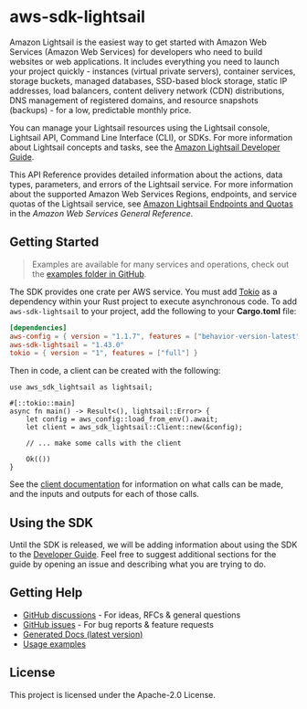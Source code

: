 # aws-sdk-lightsail

Amazon Lightsail is the easiest way to get started with Amazon Web Services (Amazon Web Services) for developers who need to build websites or web applications. It includes everything you need to launch your project quickly - instances (virtual private servers), container services, storage buckets, managed databases, SSD-based block storage, static IP addresses, load balancers, content delivery network (CDN) distributions, DNS management of registered domains, and resource snapshots (backups) - for a low, predictable monthly price.

You can manage your Lightsail resources using the Lightsail console, Lightsail API, Command Line Interface (CLI), or SDKs. For more information about Lightsail concepts and tasks, see the [Amazon Lightsail Developer Guide](https://lightsail.aws.amazon.com/ls/docs/en_us/articles/lightsail-how-to-set-up-access-keys-to-use-sdk-api-cli).

This API Reference provides detailed information about the actions, data types, parameters, and errors of the Lightsail service. For more information about the supported Amazon Web Services Regions, endpoints, and service quotas of the Lightsail service, see [Amazon Lightsail Endpoints and Quotas](https://docs.aws.amazon.com/general/latest/gr/lightsail.html) in the _Amazon Web Services General Reference_.

## Getting Started

> Examples are available for many services and operations, check out the
> [examples folder in GitHub](https://github.com/awslabs/aws-sdk-rust/tree/main/examples).

The SDK provides one crate per AWS service. You must add [Tokio](https://crates.io/crates/tokio)
as a dependency within your Rust project to execute asynchronous code. To add `aws-sdk-lightsail` to
your project, add the following to your **Cargo.toml** file:

```toml
[dependencies]
aws-config = { version = "1.1.7", features = ["behavior-version-latest"] }
aws-sdk-lightsail = "1.43.0"
tokio = { version = "1", features = ["full"] }
```

Then in code, a client can be created with the following:

```rust,no_run
use aws_sdk_lightsail as lightsail;

#[::tokio::main]
async fn main() -> Result<(), lightsail::Error> {
    let config = aws_config::load_from_env().await;
    let client = aws_sdk_lightsail::Client::new(&config);

    // ... make some calls with the client

    Ok(())
}
```

See the [client documentation](https://docs.rs/aws-sdk-lightsail/latest/aws_sdk_lightsail/client/struct.Client.html)
for information on what calls can be made, and the inputs and outputs for each of those calls.

## Using the SDK

Until the SDK is released, we will be adding information about using the SDK to the
[Developer Guide](https://docs.aws.amazon.com/sdk-for-rust/latest/dg/welcome.html). Feel free to suggest
additional sections for the guide by opening an issue and describing what you are trying to do.

## Getting Help

* [GitHub discussions](https://github.com/awslabs/aws-sdk-rust/discussions) - For ideas, RFCs & general questions
* [GitHub issues](https://github.com/awslabs/aws-sdk-rust/issues/new/choose) - For bug reports & feature requests
* [Generated Docs (latest version)](https://awslabs.github.io/aws-sdk-rust/)
* [Usage examples](https://github.com/awslabs/aws-sdk-rust/tree/main/examples)

## License

This project is licensed under the Apache-2.0 License.

